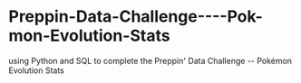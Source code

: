 # Preppin-Data-Challenge----Pok-mon-Evolution-Stats
using Python and SQL to complete the Preppin' Data Challenge -- Pokémon Evolution Stats
